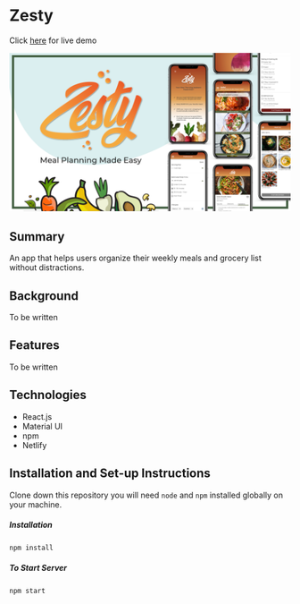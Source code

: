 # Zesty 

<p>Click <a target="_blank" rel="noopener noreferrer" href="https://zesty-meal-planner.netlify.app/" title="go to Zesty">here</a> for live demo </p>

<p><a target="_blank" rel="noopener noreferrer" href="https://zesty-meal-planner.netlify.app/" title="go to Zesty">
  <img src="https://raw.githubusercontent.com/Co-Lab-You-Belong-in-Tech/zesty/master/Zesty-img.jpeg" alt="Zesty" style="max-width:100%;">
  </a></p>
  
## Summary

<p>An app that helps users organize their weekly meals and grocery list without distractions. </p>

## Background

<p>To be written </p>

## Features

<p>To be written </p>

## Technologies
<ul>
  <li>React.js</li>
  <li>Material UI</li>
  <li>npm</li>
  <li>Netlify</li>
</ul>

## Installation and Set-up Instructions
 <p>Clone down this repository you will need <code>node</code> and <code>npm</code> installed globally on your machine.</p>
 
##### Installation
 <p><code>npm install</code></p>
 
##### To Start Server
 <p><code>npm start</code></p>
 


